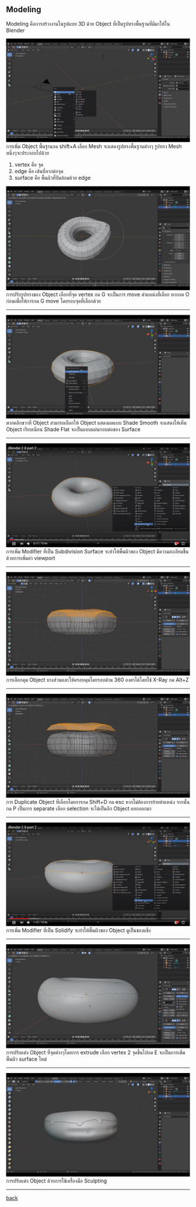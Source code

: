 ## Modeling
Modeling คือการสร้างงานในรูปแบบ 3D ด้วย Object ที่เป็นรูปทรงพื้นฐานที่มีมาให้ใน Blender 
 
![1](picture/1-1.png) <br>
การเพิ่ม Object พื้นฐานกด shift+A เลือก Mesh จะแสดงรูปทรงพื้นฐานต่างๆ 
รูปทรง Mesh หนึ่งๆจะประกอบไปด้วย 
1. vertex คือ จุด 
2. edge คือ เส้นที่ลากต่อจุด
3. surface คือ พื้นผิวที่ปิดล้อมด้วย edge

![2](picture/1-2.png) <br>
การปรับรูปทรงของ Object เลือกที่จุด vertex กด G จะเป็นการ move ตำแหน่งที่เลือก หากกด O ก่อนเพื่อให้การกด G move โดยรอบจุดที่เลือกด้วย

-----------

![3](picture/1-3.png) <br>
หากคลิกขวาที่ Object สามารถเลือกให้ Object แสดงผลแบบ Shade Smooth จะแสดงให้เห็น Object เรียบเนียน Shade Flat จะเป็นแบบแผ่นรอบต่อของ Surface 

-----------

![4](picture/1-4.png) <br>
การเพิ่ม Modifier ที่เป็น Subdivision Surface จะทำให้พื้นผิวของ Object มีความละเอียดขึ้นด้วยการเพิ่มค่า viewport

-----------
![5](picture/1-5.png) <br>
การเลือกคุม Object บางส่วนและให้ครอบคุมโดยรอบด้าน 360 องศาได้โดยใช้ X-Ray กด Alt+Z 

-----------

![6](picture/1-6.png) <br>
การ Duplicate Object ที่เลือกโดยการกด Shift+D กด esc หากไม่ต้องการย้ายตำแหน่ง จากนั้นกด P เป็นการ separate เลือก selection จะได้เป็นอีก Object แยกออกมา

-----------

![7](picture/1-7.png) <br>
การเพิ่ม Modifier ที่เป็น Solidify จะทำให้พื้นผิวของ Object ดูเป็นของแข็ง

-----------

![8](picture/1-8.png) <br>
การปรับแต่ง Object ที่จุดต่างๆโดยการ extrude เลือก vertex 2 จุดขึ้นไปกด E จะเป็นการเพิ่มพื้นผิว surface ใหม่

-----------

![9](picture/1-9.png) <br>
การปรับแต่ง Object ด้วยการใช้เครื่องมือ Sculpting

-----------
 
[back](/CN409/)
